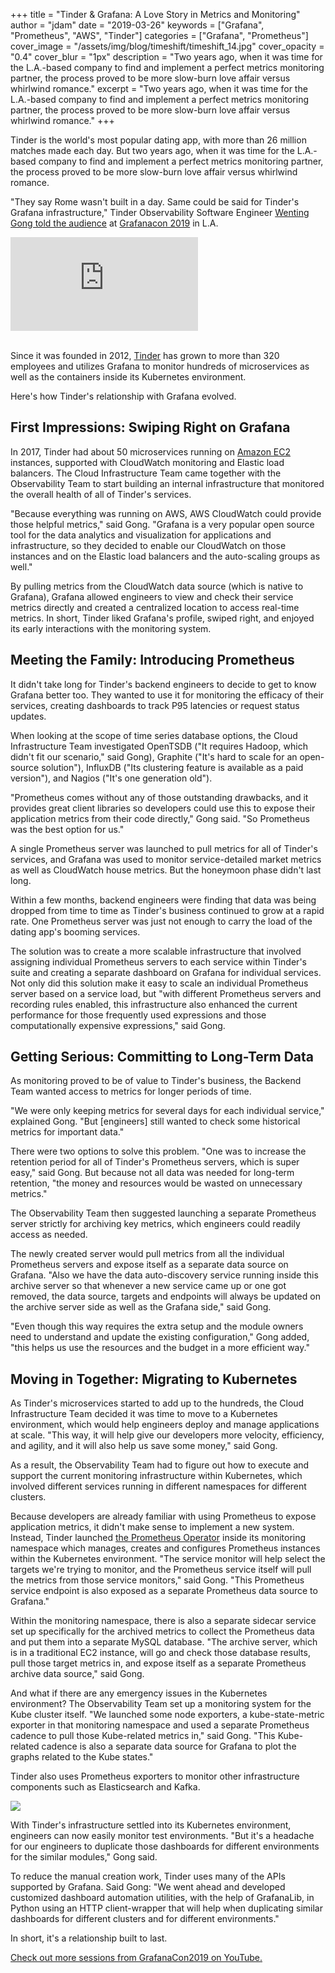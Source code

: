 +++
title = "Tinder & Grafana: A Love Story in Metrics and Monitoring"
author = "jdam"
date = "2019-03-26"
keywords = ["Grafana", "Prometheus", "AWS", "Tinder"]
categories = ["Grafana", "Prometheus"]
cover_image = "/assets/img/blog/timeshift/timeshift_14.jpg"
cover_opacity = "0.4"
cover_blur = "1px"
description = "Two years ago, when it was time for the L.A.-based company to find and implement a perfect metrics monitoring partner, the process proved to be more slow-burn love affair versus whirlwind romance."
excerpt = "Two years ago, when it was time for the L.A.-based company to find and implement a perfect metrics monitoring partner, the process proved to be more slow-burn love affair versus whirlwind romance."
+++

Tinder is the world's most popular dating app, with more than 26 million matches made each day.  But two years ago, when it was time for the L.A.-based company to find and implement a perfect metrics monitoring partner, the process proved to be more slow-burn love affair versus whirlwind romance.

"They say Rome wasn't built in a day. Same could be said for Tinder's Grafana infrastructure," Tinder Observability Software Engineer [Wenting Gong told the audience](https://www.youtube.com/watch?v=BdgT4cTjpjQ&list=PLDGkOdUX1UjqKc3ryyoSpWZvs7yktklQr&index=3) at [Grafanacon 2019](https://grafana.com/blog/2019/03/19/grafanacon-l.a.-recap-grafana-6.0-lgtm-and-more/) in L.A.

<div class="video-wrapper">
	<iframe src="https://www.youtube.com/watch?v=BdgT4cTjpjQ" frameborder="0" allow="autoplay; encrypted-media" allowfullscreen></iframe>
</div>
<br />

Since it was founded in 2012, [Tinder](https://tinder.com/) has grown to more than 320 employees and utilizes Grafana to monitor hundreds of microservices as well as the containers inside its Kubernetes environment.

Here's how Tinder's relationship with Grafana evolved.

## First Impressions: Swiping Right on Grafana

In 2017, Tinder had about 50 microservices running on [Amazon EC2](https://aws.amazon.com/ec2/) instances, supported with CloudWatch monitoring and Elastic load balancers. The Cloud Infrastructure Team came together with the Observability Team to start building an internal infrastructure that monitored the overall health of all of Tinder's services.

"Because everything was running on AWS, AWS CloudWatch could provide those helpful metrics," said Gong. "Grafana is a very popular open source tool for the data analytics and visualization for applications and infrastructure, so they decided to enable our CloudWatch on those instances and on the Elastic load balancers and the auto-scaling groups as well."

By pulling metrics from the CloudWatch data source (which is native to Grafana), Grafana allowed engineers to view and check their service metrics directly and created a centralized location to access real-time metrics. In short, Tinder liked Grafana's profile, swiped right, and enjoyed its early interactions with the monitoring system.

## Meeting the Family: Introducing Prometheus

It didn't take long for Tinder's backend engineers to decide to get to know Grafana better too. They wanted to use it for monitoring the efficacy of their services, creating dashboards to track P95 latencies or request status updates.

When looking at the scope of time series database options, the Cloud Infrastructure Team investigated OpenTSDB ("It requires Hadoop, which didn't fit our scenario," said Gong), Graphite ("It's hard to scale for an open-source solution"), InfluxDB ("Its clustering feature is available as a paid version"), and Nagios ("It's one generation old").

"Prometheus comes without any of those outstanding drawbacks, and it provides great client libraries so developers could use this to expose their application metrics from their code directly," Gong said. "So Prometheus was the best option for us."

A single Prometheus server was launched to pull metrics for all of Tinder's services, and Grafana was used to monitor service-detailed market metrics as well as CloudWatch house metrics. But the honeymoon phase didn't last long.

Within a few months, backend engineers were finding that data was being dropped from time to time as Tinder's business continued to grow at a rapid rate. One Prometheus server was just not enough to carry the load of the dating app's booming services.

The solution was to create a more scalable infrastructure that involved assigning individual Prometheus servers to each service within Tinder's suite and creating a separate dashboard on Grafana for individual services. Not only did this solution make it easy to scale an individual Prometheus server based on a service load, but "with different Prometheus servers and recording rules enabled, this infrastructure also enhanced the current performance for those frequently used expressions and those computationally expensive expressions," said Gong.

## Getting Serious: Committing to Long-Term Data

As monitoring proved to be of value to Tinder's business, the Backend Team wanted access to metrics for longer periods of time.

"We were only keeping metrics for several days for each individual service," explained Gong. "But [engineers] still wanted to check some historical metrics for important data."

There were two options to solve this problem. "One was to increase the retention period for all of Tinder's Prometheus servers, which is super easy," said Gong. But because not all data was needed for long-term retention, "the money and resources would be wasted on unnecessary metrics."

The Observability Team then suggested launching a separate Prometheus server strictly for archiving key metrics, which engineers could readily access as needed.

The newly created server would pull metrics from all the individual Prometheus servers and expose itself as a separate data source on Grafana. "Also we have the data auto-discovery service running inside this archive server so that whenever a new service came up or one got removed, the data source, targets and endpoints will always be updated on the archive server side as well as the Grafana side," said Gong.

"Even though this way requires the extra setup and the module owners need to understand and update the existing configuration," Gong added, "this helps us use the resources and the budget in a more efficient way."

## Moving in Together: Migrating to Kubernetes

As Tinder's microservices started to add up to the hundreds, the Cloud Infrastructure Team decided it was time to move to a Kubernetes environment, which would help engineers deploy and manage applications at scale. "This way, it will help give our developers more velocity, efficiency, and agility, and it will also help us save some money," said Gong.

As a result, the Observability Team had to figure out how to execute and support the current monitoring infrastructure within Kubernetes, which involved different services running in different namespaces for different clusters.

Because developers are already familiar with using Prometheus to expose application metrics, it didn't make sense to implement a new system. Instead, Tinder launched [the Prometheus Operator](https://coreos.com/blog/the-prometheus-operator.html) inside its monitoring namespace which manages, creates and configures Prometheus instances within the Kubernetes environment. "The service monitor will help select the targets we're trying to monitor, and the Prometheus service itself will pull the metrics from those service monitors," said Gong. "This Prometheus service endpoint is also exposed as a separate Prometheus data source to Grafana."

Within the monitoring namespace, there is also a separate sidecar service set up specifically for the archived metrics to collect the Prometheus data and put them into a separate MySQL database. "The archive server, which is in a traditional EC2 instance, will go and check those database results, pull those target metrics in, and expose itself as a separate Prometheus archive data source," said Gong.

And what if there are any emergency issues in the Kubernetes environment? The Observability Team set up a monitoring system for the Kube cluster itself. "We launched some node exporters, a kube-state-metric exporter in that monitoring namespace and used a separate Prometheus cadence to pull those Kube-related metrics in," said Gong. "This Kube-related cadence is also a separate data source for Grafana to plot the graphs related to the Kube states."

Tinder also uses Prometheus exporters to monitor other infrastructure components such as Elasticsearch and Kafka.

<img src="/assets/img/blog/2019-03-27-tinder.png">

With Tinder's infrastructure settled into its Kubernetes environment, engineers can now easily monitor test environments. "But it's a headache for our engineers to duplicate those dashboards for different environments for the similar modules," Gong said.

To reduce the manual creation work, Tinder uses many of the APIs supported by Grafana. Said Gong: "We went ahead and developed customized dashboard automation utilities, with the help of GrafanaLib, in Python using an HTTP client-wrapper that will help when duplicating similar dashboards for different clusters and for different environments."

In short, it's a relationship built to last.

[Check out more sessions from GrafanaCon2019 on YouTube.](https://www.youtube.com/watch?v=EsU8558QQIw&list=PLDGkOdUX1UjqKc3ryyoSpWZvs7yktklQr)

